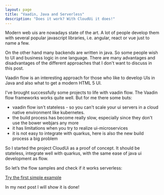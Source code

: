 ```yaml
---
layout: page
title: "Vaadin, Java and Serverless"
description: "Does it work? With CloudUi it does!"
---
```


Modern web uis are nowadays state of the art. A lot of people develop them with several popular javascript libraries, i.e. angular, react or vue just to name a few.

On the other hand many backends are written in java. So some people wish to UI and business logic in one language. There are many advantages and disadvantages of the different approaches that I don't want to discuss in this post.

Vaadin flow is an interesting approach for those who like to develop UIs in Java and also what to get a modern HTML 5 UI.

I've brought successfully some projects to life with vaadin flow. The Vaadin flow frameworks works quite well. But for me there some buts:

* vaadin flow isn't stateless - so you can't scale your ui servers in a cloud native environment like kubernetes.
* the build process has become really slow, especially since they don't use the bower webjars any more
* it has limitations when you try to realize ui-microservices
* it is not easy to integrate with quarkus, here is also the new build process a big problem

So I started the project CloudUi as a proof of concept. It should be stateless, integrate well with quarkus, with the same ease of java ui development as flow.

So let’s the flow samples and check if it works serverless:

[Try the first simple example](http://cloudui.azurewebsites.net/api/vaadinserverless)

In my next post I will show it is done!



